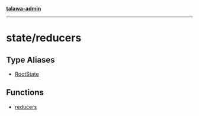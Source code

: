[**talawa-admin**](../../README.md)

***

# state/reducers

## Type Aliases

- [RootState](type-aliases/RootState.md)

## Functions

- [reducers](functions/reducers.md)
